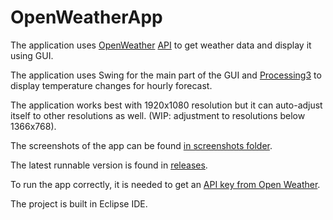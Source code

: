 # OpenWeatherApp

The application uses [OpenWeather](https://openweathermap.org/) [API](https://openweathermap.org/api) to get weather data and display it using GUI.

The application uses Swing for the main part of the GUI and [Processing3](https://processing.org/) to display temperature changes for hourly forecast.

The application works best with 1920x1080 resolution but it can auto-adjust itself to other resolutions as well. (WIP: adjustment to resolutions below 1366x768).

The screenshots of the app can be found [in screenshots folder](https://github.com/YuryMalyshev/OpenWeatherApp/tree/master/screenshots).

The latest runnable version is found in [releases](https://github.com/YuryMalyshev/OpenWeatherApp/releases/latest).

To run the app correctly, it is needed to get an [API key from Open Weather](https://home.openweathermap.org/api_keys).

The project is built in Eclipse IDE.
